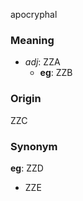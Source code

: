apocryphal
### Meaning
+ _adj_: ZZA
    + __eg__: ZZB

### Origin

ZZC

### Synonym

__eg__: ZZD

+ ZZE


